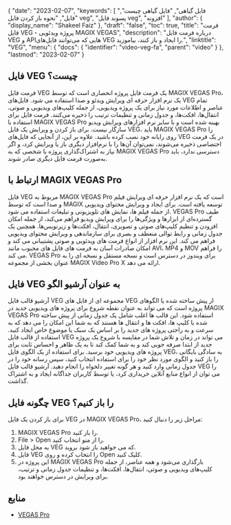 {
  "date": "2023-02-07",
  "keywords": [
"فایل گیاهی",
"فایل گیاهی چیست",
"فایل",
"نحوه باز کردن فایل veg",
"پسوند فایل veg",
"افزونه"
],
  "author": {
    "display_name": "Shakeel Faiz"
},
  "draft": "false",
  "toc": true,
  "title": "فرمت فایل VEG - پروژه ویدئویی MAGIX VEGAS",
  "description": "درباره فرمت فایل VEG و APIهایی که می‌توانند فایل‌های VEG را ایجاد و باز کنند، بیاموزید.",
  "linktitle": "VEG",
  "menu": {
    "docs": {
      "identifier": "video-veg-fa",
      "parent": "video"
}
},
  "lastmod": "2023-02-07"
}

## فایل VEG چیست؟

فرمت فایل VEG یک فرمت فایل پروژه انحصاری است که توسط MAGIX VEGAS Pro، یک نرم افزار حرفه ای ویرایش ویدئو و صدا استفاده می شود. فایل‌های VEG تمام عناصر و اطلاعات مورد نیاز برای یک پروژه ویدیویی، از جمله کلیپ‌های ویدیویی و صوتی، انتقال‌ها، افکت‌ها، و جدول زمانی و تنظیمات ترتیب را ذخیره می‌کنند. فرمت فایل برای استفاده با MAGIX VEGAS Pro بهینه شده است و با سایر نرم افزارهای ویرایش ویدیو سازگار نیست. برای باز کردن و ویرایش یک فایل VEG، باید MAGIX VEGAS Pro را روی رایانه خود نصب کرده باشید. علاوه بر این، از آنجایی که فایل‌های VEG در یک فرمت اختصاصی ذخیره می‌شوند، نمی‌توان آن‌ها را با نرم‌افزار دیگری باز یا ویرایش کرد، و اگر نیاز به اشتراک‌گذاری پروژه با شخصی که به MAGIX VEGAS Pro دسترسی ندارد، باید به‌صورت فرمت فایل دیگری صادر شوند.

## ارتباط با MAGIX VEGAS Pro

فایل VEG مربوط به MAGIX VEGAS Pro است که یک نرم افزار حرفه ای ویرایش فیلم و صدا است که توسط MAGIX توسعه یافته است. برای ایجاد و ویرایش محتوای ویدیویی از جمله فیلم ها، نمایش های تلویزیونی و تبلیغات استفاده می شود. VEGAS Pro طیف گسترده‌ای از ابزارها و ویژگی‌ها را برای ویرایش ویدیو فراهم می‌کند، از جمله امکان افزودن و تنظیم کلیپ‌های صوتی و تصویری، انتقال، افکت‌ها و زیرنویس‌ها. همچنین یک جدول زمانی و رابط توالی منعطف و بصری برای سازماندهی و ویرایش محتوای ویدیویی فراهم می کند. این نرم افزار از انواع فرمت های ویدئویی و صوتی پشتیبانی می کند و امکان صادرات آسان به فرمت های فایل های محبوب مانند AVI، MP4 و MOV را فراهم می کند. VEGAS Pro برای ویندوز در دسترس است و نسخه مستقل و نسخه ای را به عنوان بخشی از مجموعه MAGIX Video Pro X ارائه می دهد.

## فایل VEG به عنوان آرشیو الگو

آرشیو قالب فایل VEG مجموعه ای از فایل های VEG از پیش ساخته شده یا الگوهای پروژه است که می تواند به عنوان نقطه شروع برای پروژه های ویدیویی جدید در MAGIX VEGAS Pro استفاده شود. این قالب ها اغلب شامل یک جدول زمانی از پیش ساخته شده با کلیپ ها، افکت ها و انتقال ها هستند که به شما این امکان را می دهد که به سرعت و به راحتی پروژه های جدید را بر اساس یک سبک یا موضوع خاص ایجاد کنید. استفاده از قالب فایل VEG می تواند در زمان و تلاش شما در مقایسه با شروع یک پروژه جدید از ابتدا صرفه جویی کند و به شما کمک کند تا به یک ظاهر و احساس ثابت برای پروژه های ویدیویی خود برسید. برای استفاده از یک الگوی فایل VEG، به سادگی بایگانی را باز کنید و الگوی مورد نظر خود را برای استفاده انتخاب کنید، سپس رسانه خود را در جدول زمانی وارد کنید و هر گونه تغییر دلخواه را انجام دهید. آرشیو قالب فایل VEG را می توان از انواع منابع آنلاین خریداری کرد، یا توسط کاربران جداگانه ایجاد و به اشتراک گذاشت.

## چگونه فایل VEG را باز کنیم؟

برای باز کردن یک فایل VEG در MAGIX VEGAS Pro، مراحل زیر را دنبال کنید:

1. MAGIX VEGAS Pro را باز کنید.
2. File > Open را از منو انتخاب کنید.
3. به محل فایل VEG که می خواهید باز شود بروید.
4. فایل VEG را انتخاب کرده و روی Open کلیک کنید.
5. این پروژه در MAGIX VEGAS Pro بارگذاری می‌شود و همه عناصر، از جمله کلیپ‌های ویدیویی و صوتی، انتقال‌ها، افکت‌ها، و تنظیمات جدول زمانی و ترتیب، برای ویرایش در دسترس خواهند بود.

## منابع
* [VEGAS Pro](https://en.wikipedia.org/wiki/Vegas_Pro)


